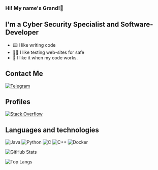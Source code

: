 ### Hi! My name's Grand!👋

## I'm a Cyber Security Specialist and Software-Developer
- ⌨️ I like writing code
- 🧑‍💻 I like testing web-sites for safe
- 🥹 I like it when my code works.

## Contact Me
[![Telegram](https://img.shields.io/badge/Telegram-2CA5E0?style=for-the-badge&logo=telegram&logoColor=white)](https://t.me/grand_studios)

## Profiles
[![Stack Overflow](https://img.shields.io/badge/Habr-4479A1?style=for-the-badge&logo=habr&logoColor=white)](https://qna.habr.com/user/worldlight)

## Languages and technologies
![Java](https://img.shields.io/badge/Java-ED8B00?style=for-the-badge&logo=java&logoColor=white)
![Python](https://img.shields.io/badge/Python-4479A1?style=for-the-badge&logo=python&logoColor=white)
![C](https://img.shields.io/badge/Clang-6DB33F?style=for-the-badge&logo=C&logoColor=white)
![C++](https://img.shields.io/badge/C++-6DB33F?style=for-the-badge&logo=CPP&logoColor=white)
![Docker](https://img.shields.io/badge/Docker-2496ED?style=for-the-badge&logo=docker&logoColor=white)

![GitHub Stats](https://github-readme-stats.vercel.app/api?username=GrandTheBest&show_icons=true&theme=dark)

![Top Langs](https://github-readme-stats.vercel.app/api/top-langs/?username=GrandTheBest&layout=compact&theme=dark)
